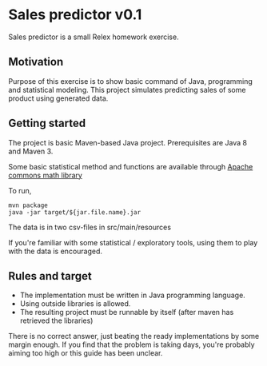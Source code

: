 Sales predictor v0.1
====================

Sales predictor is a small Relex homework exercise.

Motivation
----------

Purpose of this exercise is to show basic command of Java, programming and statistical modeling.
This project simulates predicting sales of some product using generated data.


Getting started
---------------

The project is basic Maven-based Java project. Prerequisites are Java 8 and Maven 3. 

Some basic statistical method and functions are available through [Apache commons math library](https://commons.apache.org/proper/commons-math/javadocs/api-3.5/index.html)

To run, 

    mvn package
    java -jar target/${jar.file.name}.jar

The data is in two csv-files in src/main/resources

If you're familiar with some statistical / exploratory tools, using them to play with the data is encouraged.

Rules and target
----------------

* The implementation must be written in Java programming language.
* Using outside libraries is allowed.
* The resulting project must be runnable by itself (after maven has retrieved the libraries)

There is no correct answer, just beating the ready implementations by some margin enough. If you find that the problem
is taking days, you're probably aiming too high or this guide has been unclear. 

